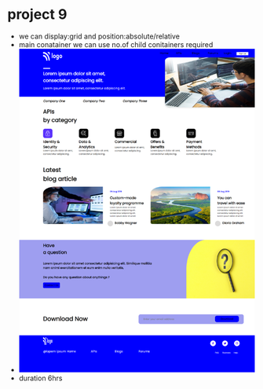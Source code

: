 # project 9
- we can display:grid and position:absolute/relative
- main conatainer we can use no.of child conitainers required
- ![yash](SS.png)
- duration 6hrs
